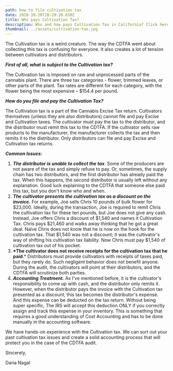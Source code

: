 ```yaml
---
path: how to file cultivation tax
date: 2020-10-20T20:29:26.658Z
title: Who pays Cultivation Tax?
description: Who and how pays Cultivation Tax in California? Click here to find out!
thumbnail: ../assets/cultivation-tax.jpg
---
```

The Cultivation tax is a weird creature. The way the CDTFA went about collecting this tax is confusing for everyone. It also creates a lot of tension between cultivators and distributors.

***First of all, what is subject to the Cultivation tax?***

The Cultivation tax is imposed on raw and unprocessed parts of the cannabis plant. There are three tax categories - flower, trimmed leaves, or other parts of the plant. Tax rates are different for each category, with the flower being the most expensive – $154.4 per pound.

***How do you file and pay the Cultivation Tax?***

The Cultivation tax is a part of the Cannabis Excise Tax return. Cultivators themselves (unless they are also distributors) cannot file and pay Excise and Cultivation taxes. The cultivator must pay the tax to the distributor, and the distributor must remit this tax to the CDTFA. If the cultivator sells raw products to the manufacturer, the manufacturer collects the tax and then remits it to the distributor. Only distributors can file and pay Excise and Cultivation tax returns.

***Common Issues:***

1. ***The distributor is unable to collect the tax***. Some of the producers are not aware of the tax and simply refuse to pay. Or, sometimes, the supply chain has two distributors, and the first distributor has already paid the tax. When this happens, the second distributor is usually left without any explanation. Good luck explaining to the CDTFA that someone else paid this tax, but you don't know who and when.
2. ***The cultivator presents the cultivation tax as a discount on the invoice*.** For example, Joe sells Chris 10 pounds of bulk flower for $23,000. Ideally, during the transaction, Joe is required to remit Chris the cultivation tax for these ten pounds, but Joe does not give any cash. Instead, Joe offers Chris a discount of $1,540 and names it Cultivation Tax. Chris pays $21,460 and walks away thinking that he got a great deal. Naïve Chris does not know that he is now on the hook for the cultivation tax. That $1,540 was not a discount; it was the cultivator's way of shifting his cultivation tax liability. Now Chris must pay $1,540 of cultivation tax out of his pocket.
3. **\*The cultivator does not receive receipts for the cultivation tax that he paid**.* Distributors must provide cultivators with receipts of taxes paid, but they rarely do. Such negligent behavior does not benefit anyone. During the audit, the cultivators will point at their distributors, and the CDTFA will scrutinize both parties.
4. ***Accounting Treatment.*** As I've mentioned before, it is the cultivator's responsibility to come up with cash, and the distributor only remits it. However, when the distributor pays the invoice with the Cultivation tax presented as a discount, this tax becomes the distributor's expense. And this expense can be deducted on the tax return. Without being super specific, The IRS will accept this deduction ONLY if you correctly assign and track this expense in your inventory. This is something that requires a good understanding of Cost Accounting and has to be done manually in the accounting software.

We have hands-on experience with the Cultivation tax. We can sort out your past cultivation tax issues and create a solid accounting process that will protect you in the case of the CDTFA audit.

Sincerely,

Daria Nagal